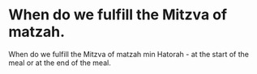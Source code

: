 # When do we fulfill the Mitzva of matzah.
When do we fulfill the Mitzva of matzah min Hatorah - at the start of the meal or at the end of the meal.
